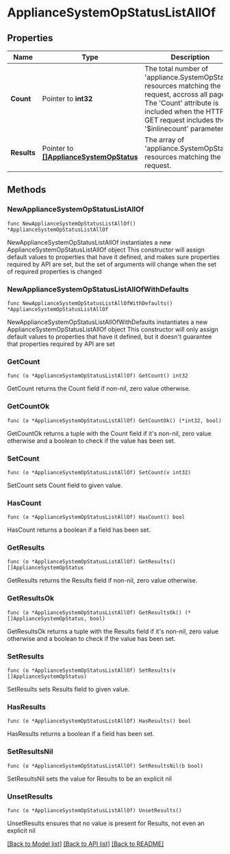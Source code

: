# ApplianceSystemOpStatusListAllOf

## Properties

Name | Type | Description | Notes
------------ | ------------- | ------------- | -------------
**Count** | Pointer to **int32** | The total number of &#39;appliance.SystemOpStatus&#39; resources matching the request, accross all pages. The &#39;Count&#39; attribute is included when the HTTP GET request includes the &#39;$inlinecount&#39; parameter. | [optional] 
**Results** | Pointer to [**[]ApplianceSystemOpStatus**](ApplianceSystemOpStatus.md) | The array of &#39;appliance.SystemOpStatus&#39; resources matching the request. | [optional] 

## Methods

### NewApplianceSystemOpStatusListAllOf

`func NewApplianceSystemOpStatusListAllOf() *ApplianceSystemOpStatusListAllOf`

NewApplianceSystemOpStatusListAllOf instantiates a new ApplianceSystemOpStatusListAllOf object
This constructor will assign default values to properties that have it defined,
and makes sure properties required by API are set, but the set of arguments
will change when the set of required properties is changed

### NewApplianceSystemOpStatusListAllOfWithDefaults

`func NewApplianceSystemOpStatusListAllOfWithDefaults() *ApplianceSystemOpStatusListAllOf`

NewApplianceSystemOpStatusListAllOfWithDefaults instantiates a new ApplianceSystemOpStatusListAllOf object
This constructor will only assign default values to properties that have it defined,
but it doesn't guarantee that properties required by API are set

### GetCount

`func (o *ApplianceSystemOpStatusListAllOf) GetCount() int32`

GetCount returns the Count field if non-nil, zero value otherwise.

### GetCountOk

`func (o *ApplianceSystemOpStatusListAllOf) GetCountOk() (*int32, bool)`

GetCountOk returns a tuple with the Count field if it's non-nil, zero value otherwise
and a boolean to check if the value has been set.

### SetCount

`func (o *ApplianceSystemOpStatusListAllOf) SetCount(v int32)`

SetCount sets Count field to given value.

### HasCount

`func (o *ApplianceSystemOpStatusListAllOf) HasCount() bool`

HasCount returns a boolean if a field has been set.

### GetResults

`func (o *ApplianceSystemOpStatusListAllOf) GetResults() []ApplianceSystemOpStatus`

GetResults returns the Results field if non-nil, zero value otherwise.

### GetResultsOk

`func (o *ApplianceSystemOpStatusListAllOf) GetResultsOk() (*[]ApplianceSystemOpStatus, bool)`

GetResultsOk returns a tuple with the Results field if it's non-nil, zero value otherwise
and a boolean to check if the value has been set.

### SetResults

`func (o *ApplianceSystemOpStatusListAllOf) SetResults(v []ApplianceSystemOpStatus)`

SetResults sets Results field to given value.

### HasResults

`func (o *ApplianceSystemOpStatusListAllOf) HasResults() bool`

HasResults returns a boolean if a field has been set.

### SetResultsNil

`func (o *ApplianceSystemOpStatusListAllOf) SetResultsNil(b bool)`

 SetResultsNil sets the value for Results to be an explicit nil

### UnsetResults
`func (o *ApplianceSystemOpStatusListAllOf) UnsetResults()`

UnsetResults ensures that no value is present for Results, not even an explicit nil

[[Back to Model list]](../README.md#documentation-for-models) [[Back to API list]](../README.md#documentation-for-api-endpoints) [[Back to README]](../README.md)


